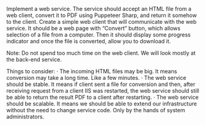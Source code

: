 Implement a web service. The service should accept an HTML file from a web client, convert it to PDF using Puppeteer Sharp, and return it somehow to the client.
Create a simple web client that will communicate with the web service. It should be a web page with “Convert” button, which allows selection of a file from a computer. Then it should display some progress indicator and once the file is converted, allow you to download it.

Note: Do not spend too much time on the web client. We will look mostly at the back-end service.

Things to consider:
· The incoming HTML files may be big. It means conversion may take a long time. Like a few minutes.
· The web service should be stable. It means if client sent a file for conversion and then, after receiving request from a client IIS was restarted, the web service should still be able to return the result PDF to a client after restarting.
· The web service should be scalable. It means we should be able to extend our infrastructure without the need to change service code. Only by the hands of system administrators.